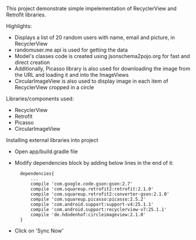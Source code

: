 This project demonstrate simple impelementation of RecyclerView and Retrofit libraries.

Highlights:
- Displays a list of 20 random users with name, email and picture, in RecyclerView
- randomuser.me api is used for getting the data
- Model's classes code is created using jsonschema2pojo.org for fast and direct creation
- Additionally, Picasso library is also used for downloading the image from the URL and loading it and into the ImageViews
- CircularImageView is also used to display image in each item of RecyclerView cropped in a circle

Libraries/components used:
- RecyclerView
- Retrofit
- Picasso
- CircularImageView

Installing external libraries into project
- Open app/build.gradle file
- Modify dependencies block by adding below lines in the end of it:

		dependencies{
			...
			compile 'com.google.code.gson:gson:2.7'
			compile 'com.squareup.retrofit2:retrofit:2.1.0'
			compile 'com.squareup.retrofit2:converter-gson:2.1.0'
			compile 'com.squareup.picasso:picasso:2.5.2'
			compile 'com.android.support:support-v4:25.1.1'
			compile 'com.android.support:recyclerview-v7:25.1.1'
			compile 'de.hdodenhof:circleimageview:2.1.0'
		}
	
- Click on 'Sync Now'
